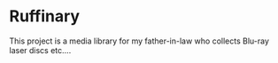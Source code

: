 # Ruffinary
This project is a media library for my father-in-law who collects Blu-ray laser discs etc....
